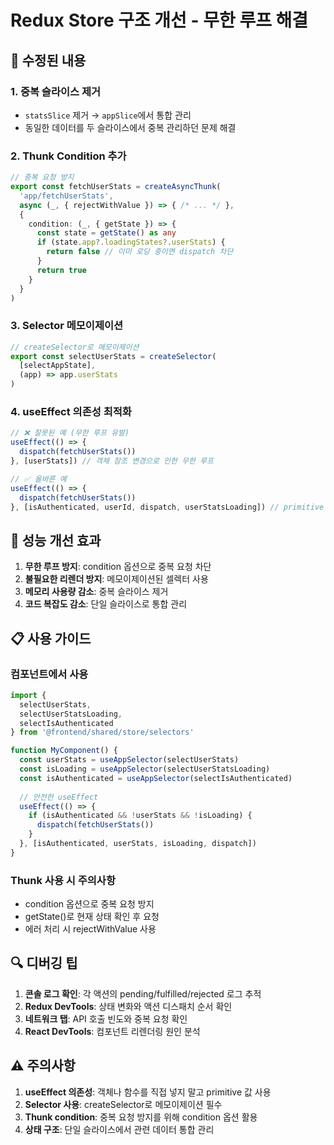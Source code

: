 # Redux Store 구조 개선 - 무한 루프 해결

## 🔧 **수정된 내용**

### 1. **중복 슬라이스 제거**
- `statsSlice` 제거 → `appSlice`에서 통합 관리
- 동일한 데이터를 두 슬라이스에서 중복 관리하던 문제 해결

### 2. **Thunk Condition 추가**
```typescript
// 중복 요청 방지
export const fetchUserStats = createAsyncThunk(
  'app/fetchUserStats',
  async (_, { rejectWithValue }) => { /* ... */ },
  {
    condition: (_, { getState }) => {
      const state = getState() as any
      if (state.app?.loadingStates?.userStats) {
        return false // 이미 로딩 중이면 dispatch 차단
      }
      return true
    }
  }
)
```

### 3. **Selector 메모이제이션**
```typescript
// createSelector로 메모이제이션
export const selectUserStats = createSelector(
  [selectAppState],
  (app) => app.userStats
)
```

### 4. **useEffect 의존성 최적화**
```typescript
// ❌ 잘못된 예 (무한 루프 유발)
useEffect(() => {
  dispatch(fetchUserStats())
}, [userStats]) // 객체 참조 변경으로 인한 무한 루프

// ✅ 올바른 예
useEffect(() => {
  dispatch(fetchUserStats())
}, [isAuthenticated, userId, dispatch, userStatsLoading]) // primitive 값만 의존성으로 사용
```

## 🚀 **성능 개선 효과**

1. **무한 루프 방지**: condition 옵션으로 중복 요청 차단
2. **불필요한 리렌더 방지**: 메모이제이션된 셀렉터 사용
3. **메모리 사용량 감소**: 중복 슬라이스 제거
4. **코드 복잡도 감소**: 단일 슬라이스로 통합 관리

## 📋 **사용 가이드**

### 컴포넌트에서 사용
```typescript
import { 
  selectUserStats, 
  selectUserStatsLoading,
  selectIsAuthenticated 
} from '@frontend/shared/store/selectors'

function MyComponent() {
  const userStats = useAppSelector(selectUserStats)
  const isLoading = useAppSelector(selectUserStatsLoading)
  const isAuthenticated = useAppSelector(selectIsAuthenticated)
  
  // 안전한 useEffect
  useEffect(() => {
    if (isAuthenticated && !userStats && !isLoading) {
      dispatch(fetchUserStats())
    }
  }, [isAuthenticated, userStats, isLoading, dispatch])
}
```

### Thunk 사용 시 주의사항
- condition 옵션으로 중복 요청 방지
- getState()로 현재 상태 확인 후 요청
- 에러 처리 시 rejectWithValue 사용

## 🔍 **디버깅 팁**

1. **콘솔 로그 확인**: 각 액션의 pending/fulfilled/rejected 로그 추적
2. **Redux DevTools**: 상태 변화와 액션 디스패치 순서 확인
3. **네트워크 탭**: API 호출 빈도와 중복 요청 확인
4. **React DevTools**: 컴포넌트 리렌더링 원인 분석

## ⚠️ **주의사항**

1. **useEffect 의존성**: 객체나 함수를 직접 넣지 말고 primitive 값 사용
2. **Selector 사용**: createSelector로 메모이제이션 필수
3. **Thunk condition**: 중복 요청 방지를 위해 condition 옵션 활용
4. **상태 구조**: 단일 슬라이스에서 관련 데이터 통합 관리
